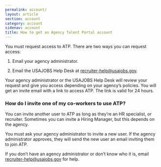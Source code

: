 ```yaml
---
permalink: account/
layout: article
section: account
category: account
sidenav: account
title: How to get an Agency Talent Portal account
---
```


You must request access to ATP.  There are two ways you can request access:

1. Email your agency administrator.

2. Email the USAJOBS Help Desk at [recruiter-help@usajobs.gov](mailto:recruiter-help@usajobs.gov).

Your agency administrator or the USAJOBS Help Desk will review your request and give you access depending on your agency’s policies. You will get an invite email with a link to access ATP. The link is valid for 24 hours.

### How do I invite one of my co-workers to use ATP?

You can invite another user to ATP as long as they’re an HR specialist, or recruiter. Sometimes you can invite a Hiring Manager, but this depends on the agency.

You must ask your agency administrator to invite a new user. If the agency administrator approves, they will send the new user an email inviting them to join ATP.

If you don’t have an agency administrator or don’t know who it is, email [recruiter-help@usajobs.gov](mailto:recruiter-help@usajobs.gov) for help. 
